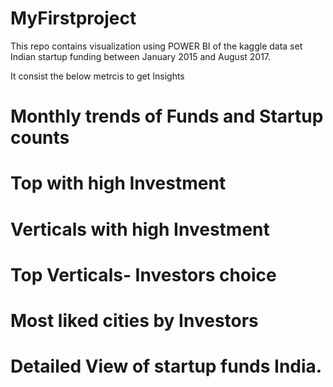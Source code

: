# MyFirstproject

This repo contains visualization using POWER BI of the kaggle data set Indian startup funding between January 2015 and August 2017. 

It consist the below metrcis to get Insights
# Monthly trends of Funds and Startup counts
# Top with high Investment
# Verticals with high Investment
# Top Verticals- Investors choice
# Most liked cities by Investors
# Detailed View of startup funds India.
